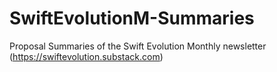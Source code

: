 # SwiftEvolutionM-Summaries
Proposal Summaries of the Swift Evolution Monthly newsletter (https://swiftevolution.substack.com)
